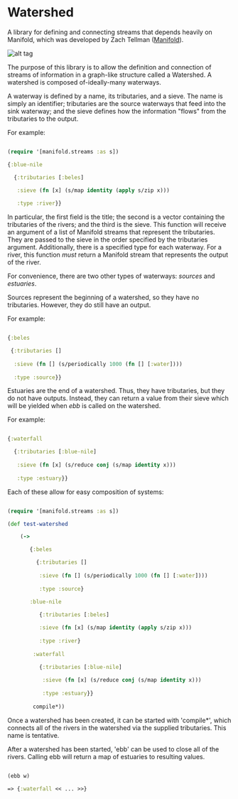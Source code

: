 Watershed
=========

A library for defining and connecting streams that depends heavily on Manifold, which was developed by Zach Tellman ([Manifold](https://github.com/ztellman/manifold)).  

![alt tag](http://www.montgomerycountymd.gov/DEP/Resources/Images/water/Outreach/What_is_a_Watershed_rockingham-nc.gif) 

The purpose of this library is to allow the definition and connection of streams of information in a graph-like structure called a Watershed.  A watershed is composed of-ideally-many waterways.  

A waterway is defined by a name, its tributaries, and a sieve.  The name is simply an identifier; tributaries are the source waterways that feed into the sink waterway; and the sieve defines how the information "flows" from the tributaries to the output.

For example: 

```clojure

(require '[manifold.streams :as s])

{:blue-nile 

  {:tributaries [:beles] 

   :sieve (fn [x] (s/map identity (apply s/zip x)))
             
   :type :river}}

```

In particular, the first field is the title; the second is a vector containing the tributaries of the rivers; and the third is the sieve.  This function will receive an argument of a list of Manifold streams that represent the tributaries. They are passed to the sieve in the order specified by the tributaries argument.  Additionally, there is a specified type for each waterway.  For a river, this function *must* return a Manifold stream that represents the output of the river.    

For convenience, there are two other types of waterways: *sources* and *estuaries*.  

Sources represent the beginning of a watershed, so they have no tributaries.  However, they do still have an output. 

For example:

```clojure

{:beles

 {:tributaries [] 
 
  :sieve (fn [] (s/periodically 1000 (fn [] [:water])))
  
  :type :source}}

```

Estuaries are the end of a watershed.  Thus, they have tributaries, but they do not have outputs.  Instead, they can return a value from their sieve which will be yielded when *ebb* is called on the watershed.

For example: 

```clojure

{:waterfall 

  {:tributaries [:blue-nile]
          
   :sieve (fn [x] (s/reduce conj (s/map identity x)))
   
   :type :estuary}}

```

Each of these allow for easy composition of systems: 

```clojure

(require '[manifold.streams :as s])

(def test-watershed 

    (-> 

       {:beles

         {:tributaries [] 
 
          :sieve (fn [] (s/periodically 1000 (fn [] [:water])))
  
          :type :source}
          
       :blue-nile 

          {:tributaries [:beles] 

          :sieve (fn [x] (s/map identity (apply s/zip x)))
             
          :type :river}
                 
        :waterfall 

          {:tributaries [:blue-nile]
          
           :sieve (fn [x] (s/reduce conj (s/map identity x)))
   
           :type :estuary}}
        
        compile*))

```
Once a watershed has been created, it can be started with 'compile*', which connects all of the rivers in the watershed via the supplied tributaries.  This name is tentative.

After a watershed has been started, 'ebb' can be used to close all of the rivers.  Calling ebb will return a map of estuaries to resulting values.  

```clojure

(ebb w)

=> {:waterfall << ... >>}

```




